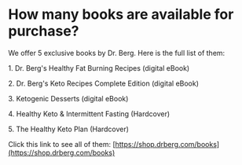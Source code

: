 # How many books are available for purchase?

We offer 5 exclusive books by Dr. Berg. Here is the full list of them:

1\. Dr. Berg's Healthy Fat Burning Recipes (digital eBook)

2\. Dr. Berg's Keto Recipes Complete Edition (digital eBook)

3\. Ketogenic Desserts (digital eBook)

4\. Healthy Keto & Intermittent Fasting (Hardcover)

5\. The Healthy Keto Plan (Hardcover)

Click this link to see all of them: [https://shop.drberg.com/books](https://shop.drberg.com/books)
